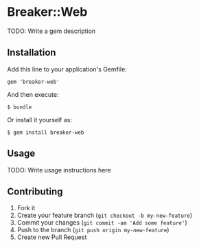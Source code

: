 # Breaker::Web

TODO: Write a gem description

## Installation

Add this line to your application's Gemfile:

    gem 'breaker-web'

And then execute:

    $ bundle

Or install it yourself as:

    $ gem install breaker-web

## Usage

TODO: Write usage instructions here

## Contributing

1. Fork it
2. Create your feature branch (`git checkout -b my-new-feature`)
3. Commit your changes (`git commit -am 'Add some feature'`)
4. Push to the branch (`git push origin my-new-feature`)
5. Create new Pull Request
